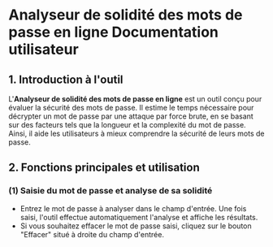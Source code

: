 # Analyseur de solidité des mots de passe en ligne Documentation utilisateur

## 1. Introduction à l'outil

L'**Analyseur de solidité des mots de passe en ligne** est un outil conçu pour évaluer la sécurité des mots de passe. Il estime le temps nécessaire pour décrypter un mot de passe par une attaque par force brute, en se basant sur des facteurs tels que la longueur et la complexité du mot de passe. Ainsi, il aide les utilisateurs à mieux comprendre la sécurité de leurs mots de passe.

## 2. Fonctions principales et utilisation

### (1) Saisie du mot de passe et analyse de sa solidité

- Entrez le mot de passe à analyser dans le champ d'entrée. Une fois saisi, l'outil effectue automatiquement l'analyse et affiche les résultats.
- Si vous souhaitez effacer le mot de passe saisi, cliquez sur le bouton "Effacer" situé à droite du champ d'entrée.